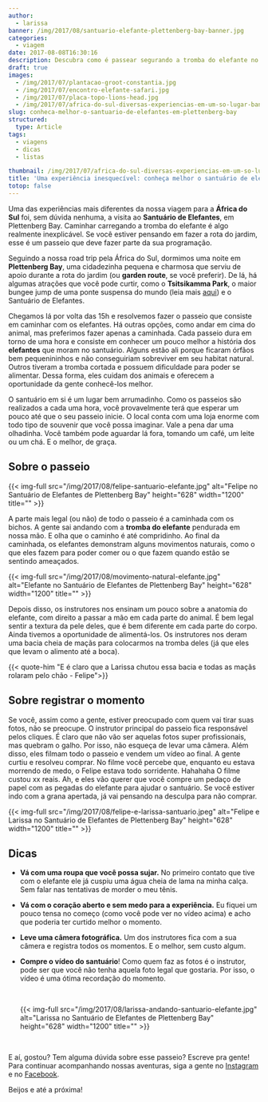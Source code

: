 ```yaml
---
author:
  - larissa
banner: /img/2017/08/santuario-elefante-plettenberg-bay-banner.jpg
categories:
  - viagem
date: 2017-08-08T16:30:16
description: Descubra como é passear segurando a tromba do elefante no Santuário de Plettenberg Bay, na África do Sul.
draft: true
images:
  - /img/2017/07/plantacao-groot-constantia.jpg
  - /img/2017/07/encontro-elefante-safari.jpg
  - /img/2017/07/placa-topo-lions-head.jpg
  - /img/2017/07/africa-do-sul-diversas-experiencias-em-um-so-lugar-banner.jpg
slug: conheca-melhor-o-santuario-de-elefantes-em-plettenberg-bay
structured:
  type: Article
tags:
  - viagens
  - dicas
  - listas

thumbnail: /img/2017/07/africa-do-sul-diversas-experiencias-em-um-so-lugar-thumb.jpg
title: 'Uma experiência inesquecível: conheça melhor o santuário de elefantes em Plettenberg Bay'
totop: false
---
```


Uma das experiências mais diferentes da nossa viagem para a **África do Sul** foi, sem dúvida nenhuma, a visita ao **Santuário de Elefantes**, em Plettenberg Bay. Caminhar carregando a tromba do elefante é algo realmente inexplicável. Se você estiver pensando em fazer a rota do jardim, esse é um passeio que deve fazer parte da sua programação.

Seguindo a nossa road trip pela África do Sul, dormimos uma noite em **Plettenberg Bay**, uma cidadezinha pequena e charmosa que serviu de apoio durante a rota do jardim (ou **garden route**, se você preferir). De lá, há algumas atrações que você pode curtir, como o **Tsitsikamma Park**, o maior bungee jump de uma ponte suspensa do mundo (leia mais [aqui](http://debacontudo.com.br/viagem/bungee-jump-face-adrenalin-africa-do-sul/)) e o Santuário de Elefantes.

Chegamos lá por volta das 15h e resolvemos fazer o passeio que consiste em caminhar com os elefantes. Há outras opções, como andar em cima do animal, mas preferimos fazer apenas a caminhada. Cada passeio dura em torno de uma hora e consiste em conhecer um pouco melhor a história dos **elefantes** que moram no santuário. Alguns estão ali porque ficaram órfãos bem pequenininhos e não conseguiriam sobreviver em seu habitat natural. Outros tiveram a tromba cortada e possuem dificuldade para poder se alimentar. Dessa forma, eles cuidam dos animais e oferecem a oportunidade da gente conhecê-los melhor.

O santuário em si é um lugar bem arrumadinho. Como os passeios são realizados a cada uma hora, você provavelmente terá que esperar um pouco até que o seu passeio inicie. O local conta com uma loja enorme com todo tipo de souvenir que você possa imaginar. Vale a pena dar uma olhadinha. Você também pode aguardar lá fora, tomando um café, um leite ou um chá. E o melhor, de graça.



## Sobre o passeio

{{< img-full src="/img/2017/08/felipe-santuario-elefante.jpg" alt="Felipe no Santuário de Elefantes de Plettenberg Bay"  height="628" width="1200" title="" >}}

A parte mais legal (ou não) de todo o passeio é a caminhada com os bichos. A gente sai andando com a **tromba do elefante** pendurada em nossa mão. E olha que o caminho é até compridinho. Ao final da caminhada, os elefantes demonstram alguns movimentos naturais, como o que eles fazem para poder comer ou o que fazem quando estão se sentindo ameaçados. 

{{< img-full src="/img/2017/08/movimento-natural-elefante.jpg" alt="Elefante no Santuário de Elefantes de Plettenberg Bay"  height="628" width="1200" title="" >}}



Depois disso, os instrutores nos ensinam um pouco sobre a anatomia do elefante, com direito a passar a mão em cada parte do animal. É bem legal sentir a textura da pele deles, que é bem diferente em cada parte do corpo. Ainda tivemos a oportunidade de alimentá-los. Os instrutores nos deram uma bacia cheia de maçãs para colocarmos na tromba deles (já que eles que levam o alimento até a boca).

{{< quote-him "E é claro que a Larissa chutou essa bacia e todas as maçãs rolaram pelo chão - Felipe">}}

## Sobre registrar o momento

Se você, assim como a gente, estiver preocupado com quem vai tirar suas fotos, não se preocupe. O instrutor principal do passeio fica responsável pelos cliques. É claro que não vão ser aquelas fotos super profissionais, mas quebram o galho. Por isso, não esqueça de levar uma câmera. Além disso, eles filmam todo o passeio e vendem um vídeo ao final. A gente curtiu e resolveu comprar. No filme você percebe que, enquanto eu estava morrendo de medo, o Felipe estava todo sorridente. Hahahaha O filme custou xx reais. Ah, e eles vão querer que você compre um pedaço de papel com as pegadas do elefante para ajudar o santuário. Se você estiver indo com a grana apertada, já vai pensando na desculpa para não comprar.

{{< img-full src="/img/2017/08/felipe-e-larissa-santuario.jpeg" alt="Felipe e Larissa no Santuário de Elefantes de Plettenberg Bay"  height="628" width="1200" title="" >}}

## Dicas 

- **Vá com uma roupa que você possa sujar.** No primeiro contato que tive com o elefante ele já cuspiu uma água cheia de lama na minha calça. Sem falar nas tentativas de morder o meu tênis. 

- **Vá com o coração aberto e sem medo para a experiência.** Eu fiquei um pouco tensa no começo (como você pode ver no vídeo acima) e acho que poderia ter curtido melhor o momento. 

- **Leve uma câmera fotográfica.** Um dos instrutores fica com a sua câmera e registra todos os momentos. E o melhor, sem custo algum.

- **Compre o vídeo do santuário**! Como quem faz as fotos é o instrutor, pode ser que você não tenha aquela foto legal que gostaria. Por isso, o vídeo é uma ótima recordação do momento.

  ​

  {{< img-full src="/img/2017/08/larissa-andando-santuario-elefante.jpg" alt="Larissa no Santuário de Elefantes de Plettenberg Bay"  height="628" width="1200" title="" >}}

  ​



E aí, gostou? Tem alguma dúvida sobre esse passeio? Escreve pra gente! 
Para continuar acompanhando nossas aventuras, siga a gente no [Instagram](https://www.instagram.com/casaldebacontudo/) e no [Facebook](https://www.facebook.com/debacontudo).

Beijos e até a próxima!
